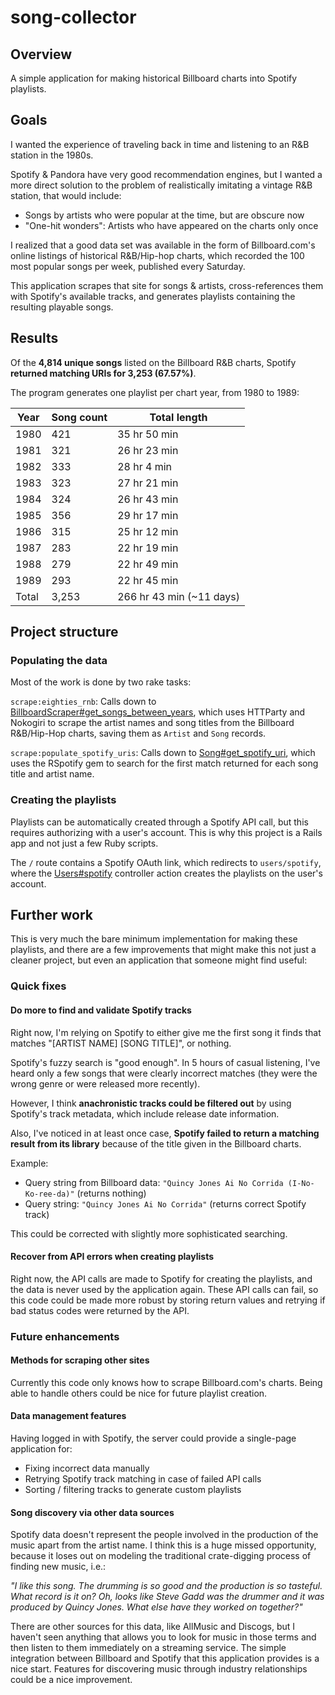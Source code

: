 # song-collector

## Overview ##

A simple application for making historical Billboard charts into Spotify playlists.

## Goals ##

I wanted the experience of traveling back in time and listening to an R&B station in the 1980s.
 
Spotify & Pandora have very good recommendation engines, but I wanted a more direct solution to the problem of realistically imitating a vintage R&B station, that would include:

- Songs by artists who were popular at the time, but are obscure now
- "One-hit wonders": Artists who have appeared on the charts only once

I realized that a good data set was available in the form of Billboard.com's online listings of historical R&B/Hip-hop charts, which recorded the 100 most popular songs per week, published every Saturday.

This application scrapes that site for songs & artists, cross-references them with Spotify's available tracks, and generates playlists containing the resulting playable songs.

## Results ##

Of the **4,814 unique songs** listed on the Billboard R&B charts, Spotify **returned matching URIs for 3,253 (67.57%)**.

The program generates one playlist per chart year, from 1980 to 1989:

| Year  | Song count | Total length |
| --- | --- | --- |
| 1980  | 421  | 35 hr 50 min |
| 1981  | 321  | 26 hr 23 min |
| 1982  | 333  | 28 hr 4 min |
| 1983  | 323  | 27 hr 21 min |
| 1984  | 324  | 26 hr 43 min | 
| 1985  | 356  | 29 hr 17 min |
| 1986  | 315  | 25 hr 12 min |
| 1987  | 283  | 22 hr 19 min |
| 1988  | 279  | 22 hr 49 min |
| 1989  | 293  | 22 hr 45 min |
| Total | 3,253 | 266 hr 43 min (~11 days) |

## Project structure ##

### Populating the data ###

Most of the work is done by two rake tasks:

`scrape:eighties_rnb`: Calls down to [BillboardScraper#get_songs_between_years](https://github.com/duncanmalashock/song-collector/blob/master/app/services/billboard_scraper.rb), which uses HTTParty and Nokogiri to scrape the artist names and song titles from the Billboard R&B/Hip-Hop charts, saving them as `Artist` and `Song` records.

`scrape:populate_spotify_uris`: Calls down to [Song#get_spotify_uri](https://github.com/duncanmalashock/song-collector/blob/master/app/models/song.rb#L19), which uses the RSpotify gem to search for the first match returned for each song title and artist name.

### Creating the playlists ###

Playlists can be automatically created through a Spotify API call, but this requires authorizing with a user's account. This is why this project is a Rails app and not just a few Ruby scripts.

The `/` route contains a Spotify OAuth link, which redirects to `users/spotify`, where the [Users#spotify](https://github.com/duncanmalashock/song-collector/blob/master/app/controllers/users_controller.rb) controller action creates the playlists on the user's account.

## Further work ##

This is very much the bare minimum implementation for making these playlists, and there are a few improvements that might make this not just a cleaner project, but even an application that someone might find useful:

### Quick fixes ###

#### Do more to find and validate Spotify tracks ####

Right now, I'm relying on Spotify to either give me the first song it finds that matches "[ARTIST NAME] [SONG TITLE]", or nothing.

Spotify's fuzzy search is "good enough". In 5 hours of casual listening, I've heard only a few songs that were clearly incorrect matches (they were the wrong genre or were released more recently).

However, I think **anachronistic tracks could be filtered out** by using Spotify's track metadata, which include release date information.

Also, I've noticed in at least once case, **Spotify failed to return a matching result from its library** because of the title given in the Billboard charts.

Example:
- Query string from Billboard data: `"Quincy Jones Ai No Corrida (I-No-Ko-ree-da)"` (returns nothing)
- Query string: `"Quincy Jones Ai No Corrida"` (returns correct Spotify track)

This could be corrected with slightly more sophisticated searching.

#### Recover from API errors when creating playlists ####

Right now, the API calls are made to Spotify for creating the playlists, and the data is never used by the application again. These API calls can fail, so this code could be made more robust by storing return values and retrying if bad status codes were returned by the API.

### Future enhancements ###

#### Methods for scraping other sites ####

Currently this code only knows how to scrape Billboard.com's charts. Being able to handle others could be nice for future playlist creation.

#### Data management features ####

Having logged in with Spotify, the server could provide a single-page application for:

- Fixing incorrect data manually
- Retrying Spotify track matching in case of failed API calls
- Sorting / filtering tracks to generate custom playlists

#### Song discovery via other data sources ####

Spotify data doesn't represent the people involved in the production of the music apart from the artist name. I think this is a huge missed opportunity, because it loses out on modeling the traditional crate-digging process of finding new music, i.e.:

*"I like this song. The drumming is so good and the production is so tasteful. What record is it on? Oh, looks like Steve Gadd was the drummer and it was produced by Quincy Jones. What else have they worked on together?"*

There are other sources for this data, like AllMusic and Discogs, but I haven't seen anything that allows you to look for music in those terms and then listen to them immediately on a streaming service. The simple integration between Billboard and Spotify that this application provides is a nice start. Features for discovering music through industry relationships could be a nice improvement.
